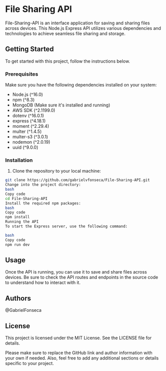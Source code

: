 # File Sharing API

File-Sharing-API is an interface application for saving and sharing files across devices. This Node.js Express API utilizes various dependencies and technologies to achieve seamless file sharing and storage.

## Getting Started

To get started with this project, follow the instructions below.

### Prerequisites

Make sure you have the following dependencies installed on your system:

- Node.js (^16.0)
- npm (^8.3)
- MongoDB (Make sure it's installed and running)
- AWS SDK (^2.1199.0)
- dotenv (^16.0.1)
- express (^4.18.1)
- moment (^2.29.4)
- multer (^1.4.5)
- multer-s3 (^3.0.1)
- nodemon (^2.0.19)
- uuid (^9.0.0)

### Installation

1. Clone the repository to your local machine:

```bash
git clone https://github.com/gabrielvfonseca/File-Sharing-API.git
Change into the project directory:
bash
Copy code
cd File-Sharing-API
Install the required npm packages:
bash
Copy code
npm install
Running the API
To start the Express server, use the following command:

bash
Copy code
npm run dev
```

## Usage

Once the API is running, you can use it to save and share files across devices. Be sure to check the API routes and endpoints in the source code to understand how to interact with it.

## Authors

@GabrielFonseca

## License

This project is licensed under the MIT License. See the LICENSE file for details.

Please make sure to replace the GitHub link and author information with your own if needed. Also, feel free to add any additional sections or details specific to your project.